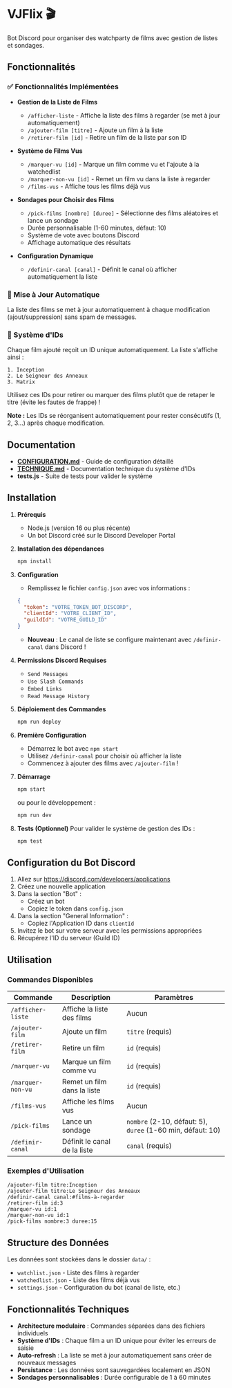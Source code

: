 # VJFlix 🎬

Bot Discord pour organiser des watchparty de films avec gestion de listes et sondages.

## Fonctionnalités

### ✅ Fonctionnalités Implémentées

- **Gestion de la Liste de Films**
  - `/afficher-liste` - Affiche la liste des films à regarder (se met à jour automatiquement)
  - `/ajouter-film [titre]` - Ajoute un film à la liste
  - `/retirer-film [id]` - Retire un film de la liste par son ID

- **Système de Films Vus**
  - `/marquer-vu [id]` - Marque un film comme vu et l'ajoute à la watchedlist
  - `/marquer-non-vu [id]` - Remet un film vu dans la liste à regarder
  - `/films-vus` - Affiche tous les films déjà vus

- **Sondages pour Choisir des Films**
  - `/pick-films [nombre] [duree]` - Sélectionne des films aléatoires et lance un sondage
  - Durée personnalisable (1-60 minutes, défaut: 10)
  - Système de vote avec boutons Discord
  - Affichage automatique des résultats

- **Configuration Dynamique**
  - `/definir-canal [canal]` - Définit le canal où afficher automatiquement la liste

### 🔄 Mise à Jour Automatique

La liste des films se met à jour automatiquement à chaque modification (ajout/suppression) sans spam de messages.

### 🔢 Système d'IDs

Chaque film ajouté reçoit un ID unique automatiquement. La liste s'affiche ainsi :
```
1. Inception
2. Le Seigneur des Anneaux  
3. Matrix
```

Utilisez ces IDs pour retirer ou marquer des films plutôt que de retaper le titre (évite les fautes de frappe) !

**Note :** Les IDs se réorganisent automatiquement pour rester consécutifs (1, 2, 3...) après chaque modification.

## Documentation

- **[CONFIGURATION.md](CONFIGURATION.md)** - Guide de configuration détaillé
- **[TECHNIQUE.md](TECHNIQUE.md)** - Documentation technique du système d'IDs
- **tests.js** - Suite de tests pour valider le système

## Installation

1. **Prérequis**
   - Node.js (version 16 ou plus récente)
   - Un bot Discord créé sur le Discord Developer Portal

2. **Installation des dépendances**
   ```cmd
   npm install
   ```

3. **Configuration**
   - Remplissez le fichier `config.json` avec vos informations :
   ```json
   {
     "token": "VOTRE_TOKEN_BOT_DISCORD",
     "clientId": "VOTRE_CLIENT_ID",
     "guildId": "VOTRE_GUILD_ID"
   }
   ```
   - **Nouveau** : Le canal de liste se configure maintenant avec `/definir-canal` dans Discord !

4. **Permissions Discord Requises**
   - `Send Messages`
   - `Use Slash Commands`
   - `Embed Links`
   - `Read Message History`

5. **Déploiement des Commandes**
   ```cmd
   npm run deploy
   ```

6. **Première Configuration**
   - Démarrez le bot avec `npm start`
   - Utilisez `/definir-canal` pour choisir où afficher la liste
   - Commencez à ajouter des films avec `/ajouter-film` !

7. **Démarrage**
   ```cmd
   npm start
   ```
   ou pour le développement :
   ```cmd
   npm run dev
   ```

8. **Tests (Optionnel)**
   Pour valider le système de gestion des IDs :
   ```cmd
   npm test
   ```

## Configuration du Bot Discord

1. Allez sur https://discord.com/developers/applications
2. Créez une nouvelle application
3. Dans la section "Bot" :
   - Créez un bot
   - Copiez le token dans `config.json`
4. Dans la section "General Information" :
   - Copiez l'Application ID dans `clientId`
5. Invitez le bot sur votre serveur avec les permissions appropriées
6. Récupérez l'ID du serveur (Guild ID)

## Utilisation

### Commandes Disponibles

| Commande | Description | Paramètres |
|----------|-------------|------------|
| `/afficher-liste` | Affiche la liste des films | Aucun |
| `/ajouter-film` | Ajoute un film | `titre` (requis) |
| `/retirer-film` | Retire un film | `id` (requis) |
| `/marquer-vu` | Marque un film comme vu | `id` (requis) |
| `/marquer-non-vu` | Remet un film dans la liste | `id` (requis) |
| `/films-vus` | Affiche les films vus | Aucun |
| `/pick-films` | Lance un sondage | `nombre` (2-10, défaut: 5), `duree` (1-60 min, défaut: 10) |
| `/definir-canal` | Définit le canal de la liste | `canal` (requis) |

### Exemples d'Utilisation

```
/ajouter-film titre:Inception
/ajouter-film titre:Le Seigneur des Anneaux
/definir-canal canal:#films-à-regarder
/retirer-film id:3
/marquer-vu id:1
/marquer-non-vu id:1
/pick-films nombre:3 duree:15
```

## Structure des Données

Les données sont stockées dans le dossier `data/` :
- `watchlist.json` - Liste des films à regarder
- `watchedlist.json` - Liste des films déjà vus
- `settings.json` - Configuration du bot (canal de liste, etc.)

## Fonctionnalités Techniques

- **Architecture modulaire** : Commandes séparées dans des fichiers individuels
- **Système d'IDs** : Chaque film a un ID unique pour éviter les erreurs de saisie
- **Auto-refresh** : La liste se met à jour automatiquement sans créer de nouveaux messages
- **Persistance** : Les données sont sauvegardées localement en JSON
- **Sondages personnalisables** : Durée configurable de 1 à 60 minutes